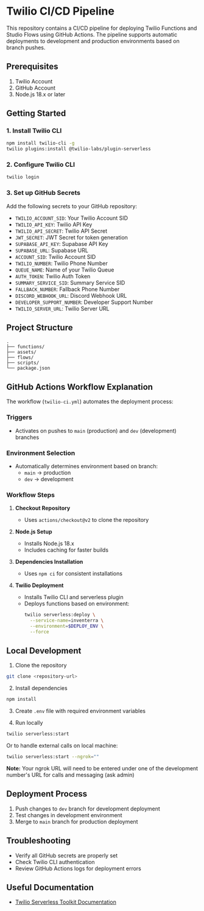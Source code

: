 # Twilio CI/CD Pipeline

This repository contains a CI/CD pipeline for deploying Twilio Functions and Studio Flows using GitHub Actions. The pipeline supports automatic deployments to development and production environments based on branch pushes.

## Prerequisites

1. Twilio Account
2. GitHub Account
3. Node.js 18.x or later

## Getting Started

### 1. Install Twilio CLI

```bash
npm install twilio-cli -g
twilio plugins:install @twilio-labs/plugin-serverless
```

### 2. Configure Twilio CLI

```bash
twilio login
```

### 3. Set up GitHub Secrets

Add the following secrets to your GitHub repository:

- `TWILIO_ACCOUNT_SID`: Your Twilio Account SID
- `TWILIO_API_KEY`: Twilio API Key
- `TWILIO_API_SECRET`: Twilio API Secret
- `JWT_SECRET`: JWT Secret for token generation
- `SUPABASE_API_KEY`: Supabase API Key
- `SUPABASE_URL`: Supabase URL
- `ACCOUNT_SID`: Twilio Account SID
- `TWILIO_NUMBER`: Twilio Phone Number
- `QUEUE_NAME`: Name of your Twilio Queue
- `AUTH_TOKEN`: Twilio Auth Token
- `SUMMARY_SERVICE_SID`: Summary Service SID
- `FALLBACK_NUMBER`: Fallback Phone Number
- `DISCORD_WEBHOOK_URL`: Discord Webhook URL
- `DEVELOPER_SUPPORT_NUMBER`: Developer Support Number
- `TWILIO_SERVER_URL`: Twilio Server URL

## Project Structure

```
.
├── functions/
├── assets/
├── flows/
├── scripts/
└── package.json
```

## GitHub Actions Workflow Explanation

The workflow (`twilio-ci.yml`) automates the deployment process:

### Triggers

- Activates on pushes to `main` (production) and `dev` (development) branches

### Environment Selection

- Automatically determines environment based on branch:
  - `main` → production
  - `dev` → development

### Workflow Steps

1. **Checkout Repository**
   - Uses `actions/checkout@v2` to clone the repository

2. **Node.js Setup**
   - Installs Node.js 18.x
   - Includes caching for faster builds

3. **Dependencies Installation**
   - Uses `npm ci` for consistent installations

4. **Twilio Deployment**
   - Installs Twilio CLI and serverless plugin
   - Deploys functions based on environment:
     ```bash
     twilio serverless:deploy \
       --service-name=inventerra \
       --environment=$DEPLOY_ENV \
       --force
     ```

## Local Development

1. Clone the repository
```bash
git clone <repository-url>
```

2. Install dependencies
```bash
npm install
```

3. Create `.env` file with required environment variables

4. Run locally
```bash
twilio serverless:start
```

Or to handle external calls on local machine:
```bash
twilio serverless:start --ngrok=""
```

**Note:** Your ngrok URL will need to be entered under one of the development number's URL for calls and messaging (ask admin)

## Deployment Process

1. Push changes to `dev` branch for development deployment
2. Test changes in development environment
3. Merge to `main` branch for production deployment

## Troubleshooting

- Verify all GitHub secrets are properly set
- Check Twilio CLI authentication
- Review GitHub Actions logs for deployment errors

## Useful Documentation

- [Twilio Serverless Toolkit Documentation](https://www.twilio.com/docs/labs/serverless-toolkit)